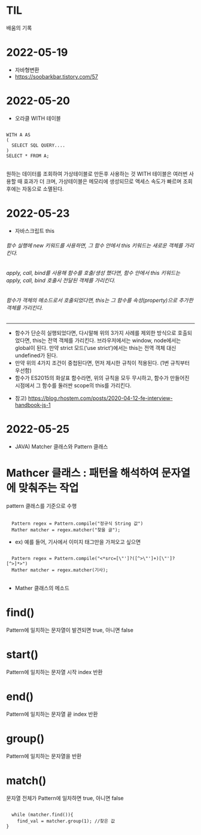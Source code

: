 # TIL
배움의 기록

# 2022-05-19
- 자바형변환
- https://soobarkbar.tistory.com/57

# 2022-05-20
- 오라클 WITH 테이블 
<pre>
<code>
WITH A AS
(
  SELECT SQL QUERY....
)
SELECT * FROM A;
</code>
</pre>
원하는 데이터를 조회하여 가상테이블로 만든후 사용하는 것
WITH 테이블은 여러번 사용할 때 효과가 더 크며, 가상테이블은 메모리에 생성되므로 액세스 속도가 빠르며 조회후에는 자동으로 소멸된다.

# 2022-05-23
- 자바스크립트 this
###### 함수 실행에 new 키워드를 사용하면, 그 함수 안에서 this 키워드는 새로운 객체를 가리킨다.
###### apply, call, bind를 사용해 함수를 호출/생성 했다면, 함수 안에서 this 키워드는 apply, call, bind 호출시 전달된 객체를 가리킨다.
###### 함수가 객체의 메소드로서 호출되었다면, this는 그 함수를 속성(property)으로 추가한 객체를 가리킨다.
- - -
+ 함수가 단순히 실행되었다면, 다시말해 위의 3가지 사례를 제외한 방식으로 호출되었다면, this는 전역 객체를 가리킨다. 브라우저에서는 window, node에서는 global이 된다. 만약 strict 모드(‘use strict’)에서는 this는 전역 객체 대신 undefined가 된다.
+ 만약 위의 4가지 조건이 중첩된다면, 먼저 제시한 규칙이 적용된다. (1번 규칙부터 우선함)
+ 함수가 ES2015의 화살표 함수라면, 위의 규칙을 모두 무시하고, 함수가 만들어진 시점에서 그 함수를 둘러싼 scope의 this를 가리킨다.
- 참고) https://blog.rhostem.com/posts/2020-04-12-fe-interview-handbook-js-1

# 2022-05-25
- JAVA) Matcher 클래스와 Pattern 클래스
# Mathcer 클래스 : 패턴을 해석하여 문자열에 맞춰주는 작업
   pattern 클래스를 기준으로 수행
   
<code>
  Pattern regex = Pattern.compile("정규식 String 값")
  Mather matcher = regex.matcher("찾을 글");
</code>
</pre>

- ex) 예를 들어, 기사에서 이미지 태그만을 가져오고 싶으면 

<pre>
<code>
  Pattern regex = Pattern.compile("<*src=[\"']?([^>\"']+)[\"']?[^>]*>")
  Mather matcher = regex.matcher(기사);
</code>
</pre>

- Mather 클래스의 메소드

# find()
Pattern에 일치하는 문자열이 발견되면 true, 아니면 false

# start()
Pattern에 일치하는 문자열 시작 index 반환

# end()
Pattern에 일치하는 문자열 끝 index 반환

# group()
Pattern에 일치하는 문자열을 반환

# match()
문자열 전체가 Pattern에 일차하면 true, 아니면 false

<pre>
<code>
  while (matcher.find()){
    find_val = matcher.group(1); //찾은 값
}
</code>
</pre>
